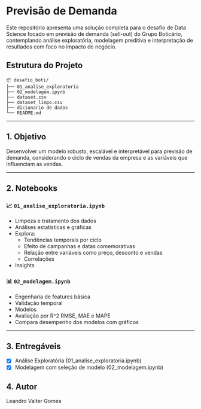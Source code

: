# Previsão de Demanda 

Este repositório apresenta uma solução completa para o desafio de Data Science focado em previsão de demanda (sell-out) do Grupo Boticário, contemplando análise exploratória, modelagem preditiva e interpretação de resultados com foco no impacto de negócio.

## Estrutura do Projeto

```
📦 desafio_boti/
├── 01_analise_exploratoria
├── 02_modelagem.ipynb 
├── dataset.csv                
├── dataset_limpo.csv
├── dicionario de dados
└── README.md                      
```

---

## 1. Objetivo

Desenvolver um modelo robusto, escalável e interpretável para previsão de demanda, considerando o ciclo de vendas da empresa e as variáveis que influenciam as vendas.

---

## 2. Notebooks

### 📈 `01_analise_exploratoria.ipynb`
- Limpeza e tratamento dos dados
- Análises estatísticas e gráficas
- Explora:
  - Tendências temporais por ciclo
  - Efeito de campanhas e datas comemorativas
  - Relação entre variáveis como preço, desconto e vendas
  - Correlações
- Insights

### 📊 `02_modelagem.ipynb`
- Engenharia de features básica
- Validação temporal
- Modelos 
- Avaliação por R^2 RMSE, MAE e MAPE
- Compara desempenho dos modelos com gráficos

---

## 3. Entregáveis

- [x] Análise Exploratória (01_analise_exploratoria.ipynb)
- [x] Modelagem com seleção de modelo (02_modelagem.ipynb)

## 4. Autor
Leandro Valter Gomes  


